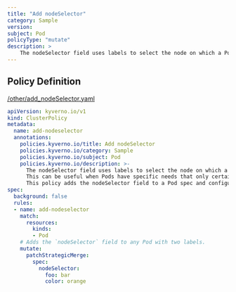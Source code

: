 ```yaml
---
title: "Add nodeSelector"
category: Sample
version: 
subject: Pod
policyType: "mutate"
description: >
    The nodeSelector field uses labels to select the node on which a Pod can be scheduled. This can be useful when Pods have specific needs that only certain nodes in a cluster can provide. This policy adds the nodeSelector field to a Pod spec and configures it with labels `foo` and `color`.
---
```


## Policy Definition
<a href="https://github.com/kyverno/policies/raw/main//other/add_nodeSelector.yaml" target="-blank">/other/add_nodeSelector.yaml</a>

```yaml
apiVersion: kyverno.io/v1
kind: ClusterPolicy
metadata:
  name: add-nodeselector
  annotations:
    policies.kyverno.io/title: Add nodeSelector
    policies.kyverno.io/category: Sample
    policies.kyverno.io/subject: Pod
    policies.kyverno.io/description: >-
      The nodeSelector field uses labels to select the node on which a Pod can be scheduled.
      This can be useful when Pods have specific needs that only certain nodes in a cluster can provide.
      This policy adds the nodeSelector field to a Pod spec and configures it with labels `foo` and `color`.
spec:
  background: false
  rules:
  - name: add-nodeselector
    match:
      resources:
        kinds:
        - Pod
    # Adds the `nodeSelector` field to any Pod with two labels.
    mutate:
      patchStrategicMerge:
        spec:
          nodeSelector:
            foo: bar
            color: orange
```
